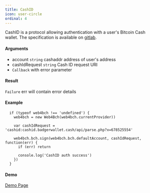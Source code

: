 ```yaml
---
title: CashID
icon: user-circle
ordinal: 4
---
```


CashID is a protocol allowing authentication with a user's Bitcoin Cash wallet.
The specification is available on [gitlab](https://gitlab.com/cashid/protocol-specification).

#### Arguments

- account `string` cashaddr address of user's address
- cashIdRequest `string` Cash ID request URI
- `Callback` with error parameter

#### Result

`Failure` err will contain error details

#### Example

      if (typeof web4bch !== 'undefined') {
        web4bch = new Web4Bch(web4bch.currentProvider))

        var cashIdRequest = 'cashid:cashid.badgerwallet.cash/api/parse.php?x=678525554'

        web4bch.bch.sign(web4bch.bch.defaultAccount, cashIdRequest, function(err) {
          if (err) return

          console.log('CashID auth success')
        })
      }

#### Demo

[Demo Page](https://cashid.badgerwallet.cash/)
